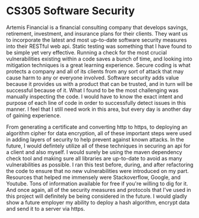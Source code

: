 # CS305 Software Security
Artemis Financial is a financial consulting company that develops savings, retirement, investment, and insurance plans for their clients.  They want us to incorporate the latest and most up-to-date software security measures into their RESTful web api.  Static testing was something that I have found to be simple yet very effective.  Running a check for the most crucial vulnerabilities existing within a code saves a bunch of time, and looking into mitigation techniques is a great learning experience.  Secure coding is what protects a company and all of its clients from any sort of attack that may cause harm to any or everyone involved.  Software security adds value because it provides us with a product that can be trusted, and in turn will be successful because of it.  What I found to be the most challenging was manually inspecting the code.  I would have to know the exact intent and purpose of each line of code in order to successfully detect issues in this manner.  I feel that I still need work in this area, but every day is another day of gaining experience. 

From generating a certificate and converting http to https, to deploying an algorithm cipher for data encryption, all of these important steps were used in adding layers of security to help prevent against known attacks.  In the future, I would defintely utilize all of these techniques in securing an api for a client and also myself.  I would surely be using the maven dependency check tool and making sure all libraries are up-to-date to avoid as many vulnerabilities as possible.  I ran this test before, during, and after refactoring the code to ensure that no new vulnerabilities were introduced on my part.  Resources that helped me immensely were Stackoverflow, Google, and Youtube.  Tons of information available for free if you're willing to dig for it.  And once again, all of the security measures and protocols that I've used in this project will definitely be being considered in the future.  I would gladly show a future employer my ability to deploy a hash algorithm, encrypt data and send it to a server via https. 

